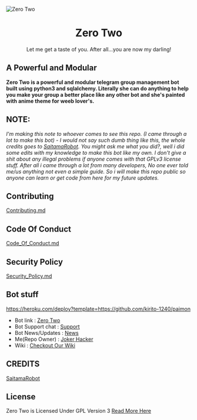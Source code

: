 ![Zero Two](https://camo.githubusercontent.com/973b84f0463cfcc67d6f80a531bd017edcc9197e1179c0ea2d6e3ca81d58c73a/68747470733a2f2f74656c656772612e70682f66696c652f3930383737336666613062386332333436343432632e6a7067)

<center>
  <h1> 
    Zero Two
  </h1>
</center>

<p>
  <center>
    Let me get a taste of you. After all...you are now my darling!
  </center>
</p>

## A Powerful and Modular

**Zero Two is a powerful and modular telegram group management bot built using python3 and sqlalchemy. Literally she can do anything to help you make your group a better place like any other bot and she's painted with anime theme for weeb lover's.**

## NOTE:

  *I'm making this note to whoever comes to see this repo. (I came through a lot to make this bot) - I would not say such dumb thing like this, the whole credits goes to [SaitamaRobot](https://github.com/AnimeKaizoku/SaitamaRobot). You might ask me what you did?, well i did some edits with my knowledge to make this bot like my own. I don't give a shit about any illegal problems if anyone comes with that GPLv3 license stuff. After all i came through a lot from many developers, No one ever told me/us anything not even a simple guide. So i will make this repo public so anyone can learn or get code from here for my future updates.*

## Contributing
[Contributing.md](https://github.com/Black-Bulls-Bots/zerotwobot/blob/main/CONTRIBUTING.md)

## Code Of Conduct
[Code_Of_Conduct.md](https://github.com/Black-Bulls-Bots/zerotwobot/blob/main/CODE_OF_CONDUCT.md)

## Security Policy
[Security_Policy.md](https://github.com/Black-Bulls-Bots/zerotwobot/blob/main/SECURITY.md)

## Bot stuff

https://heroku.com/deploy?template=https://github.com/kirito-1240/paimon

* Bot link : [Zero Two](https://t.me/joker_zero_two_bot)
* Bot Support chat : [Support](https://t.me/blackbulls_support)
* Bot News/Updates : [News](https://t.me/blackbull_bots)
* Me(Repo Owner) : [Joker Hacker](https://t.me/kishoreee)
* Wiki : [Checkout Our Wiki](https://github.com/Black-Bulls-Bots/zerotwobot/wiki)

## CREDITS

[SaitamaRobot](https://github.com/AnimeKaizoku/SaitamaRobot)

## License
Zero Two is Licensed Under GPL Version 3 [Read More Here](https://github.com/Black-Bulls-Bots/zerotwobot/blob/main/LICENSE)
 
